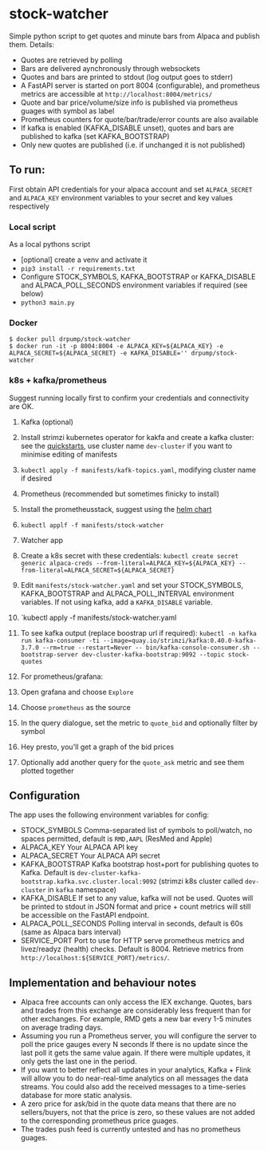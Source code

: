# stock-watcher

Simple python script to get quotes and minute bars from Alpaca and publish them. Details:
* Quotes are retrieved by polling
* Bars are delivered aynchronously through websockets
* Quotes and bars are printed to stdout (log output goes to stderr)
* A FastAPI server is started on port 8004 (configurable), and prometheus metrics are accessible at `http://localhost:8004/metrics/`
* Quote and bar price/volume/size info is published via prometheus guages with symbol as label
* Prometheus counters for quote/bar/trade/error counts are also available
* If kafka is enabled (KAFKA_DISABLE unset), quotes and bars are published to kafka (set KAFKA_BOOTSTRAP)
* Only new quotes are published (i.e. if unchanged it is not published)

## To run:

First obtain API credentials for your alpaca account and set `ALPACA_SECRET` and `ALPACA_KEY` environment variables to your secret and key values respectively

### Local script

As a local pythons script
* [optional] create a venv and activate it
* `pip3 install -r requirements.txt`
* Configure STOCK_SYMBOLS, KAFKA_BOOTSTRAP or KAFKA_DISABLE and ALPACA_POLL_SECONDS environment variables if required (see below)
* `python3 main.py`

### Docker

```
$ docker pull drpump/stock-watcher
$ docker run -it -p 8004:8004 -e ALPACA_KEY=${ALPACA_KEY} -e ALPACA_SECRET=${ALPACA_SECRET} -e KAFKA_DISABLE='' drpump/stock-watcher
```

### k8s + kafka/prometheus

Suggest running locally first to confirm your credentials and connectivity are OK. 

1. Kafka (optional)
  1. Install strimzi kubernetes operator for kakfa and create a kafka cluster: see the [quickstarts](https://strimzi.io/quickstarts/), use cluster name `dev-cluster` if you want to minimise editing of manifests
  1. `kubectl apply -f manifests/kafk-topics.yaml`, modifying cluster name if desired
1. Prometheus (recommended but sometimes finicky to install)
  1. Install the prometheusstack, suggest using the [helm chart](https://github.com/prometheus-community/helm-charts/tree/main/charts/kube-prometheus-stack)
  1. `kubectl applf -f manifests/stock-watcher`
1. Watcher app
  1. Create a k8s secret with these credentials: 
    `kubectl create secret generic alpaca-creds --from-literal=ALPACA_KEY=${ALPACA_KEY} --from-literal=ALPACA_SECRET=${ALPACA_SECRET}`
  1. Edit `manifests/stock-watcher.yaml` and set your STOCK_SYMBOLS, KAFKA_BOOTSTRAP and ALPACA_POLL_INTERVAL environment variables. If not using kafka, add a `KAFKA_DISABLE` variable.
  1. `kubectl apply -f manifests/stock-watcher.yaml

1. To see kafka output (replace boostrap url if required):
    `kubectl -n kafka run kafka-consumer -ti --image=quay.io/strimzi/kafka:0.40.0-kafka-3.7.0 --rm=true --restart=Never -- bin/kafka-console-consumer.sh --bootstrap-server dev-cluster-kafka-bootstrap:9092 --topic stock-quotes`

1. For prometheus/grafana:
  1. Open grafana and choose `Explore`
  1. Choose `prometheus` as the source
  1. In the query dialogue, set the metric to `quote_bid` and optionally filter by symbol
  1. Hey presto, you'll get a graph of the bid prices
  1. Optionally add another query for the `quote_ask` metric and see them plotted together

## Configuration

The app uses the following environment variables for config:

* STOCK_SYMBOLS
    Comma-separated list of symbols to poll/watch, no spaces permitted, default is `RMD,AAPL` (ResMed and Apple)
* ALPACA_KEY
    Your ALPACA API key
* ALPACA_SECRET
    Your ALPACA API secret
* KAFKA_BOOTSTRAP
    Kafka bootstrap host+port for publishing quotes to Kafka. Default is `dev-cluster-kafka-bootstrap.kafka.svc.cluster.local:9092` (strimzi k8s cluster called `dev-cluster` in `kafka` namespace)
* KAFKA_DISABLE
    If set to any value, kafka will not be used. Quotes will be printed to stdout in JSON format and price + count
    metrics will still be accessible on the FastAPI endpoint.
* ALPACA_POLL_SECONDS
    Polling interval in seconds, default is 60s (same as Alpaca bars interval)
* SERVICE_PORT
    Port to use for HTTP serve prometheus metrics and livez/readyz (health) checks. Default is 8004. Retrieve metrics from `http://localhost:${SERVICE_PORT}/metrics/`.

## Implementation and behaviour notes

* Alpaca free accounts can only access the IEX exchange. Quotes, bars and trades from this exchange are considerably 
  less frequent than for other exchanges. For example, RMD gets a new bar every 1-5 minutes on average trading days.
* Assuming you run a Prometheus server, you will configure the server to poll the price gauges every N seconds
  If there is no update since the last poll it gets the same value again. If there were multiple updates, it only 
  gets the last one in the period. 
* If you want to better reflect all updates in your analytics, Kafka + Flink will allow you to do near-real-time 
  analytics on all messages the data streams. You could also add the received messages to a time-series database 
  for more static analysis. 
* A zero price for ask/bid in the quote data means that there are no sellers/buyers, not that the price is zero, so 
  these values are not added to the corresponding prometheus price guages.
* The trades push feed is currently untested and has no prometheus guages.

